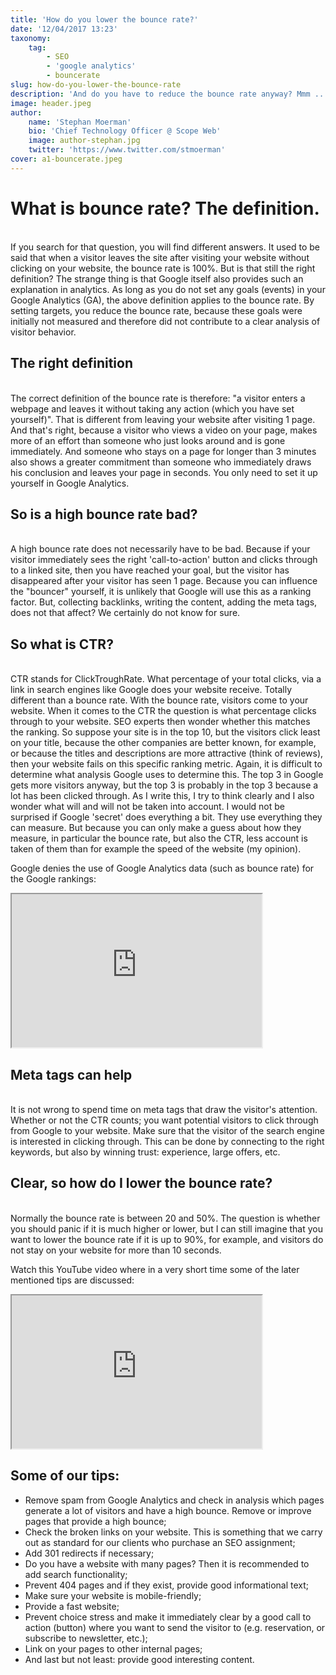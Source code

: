 ```yaml
---
title: 'How do you lower the bounce rate?'
date: '12/04/2017 13:23'
taxonomy:
    tag:
        - SEO
        - 'google analytics'
        - bouncerate
slug: how-do-you-lower-the-bounce-rate
description: 'And do you have to reduce the bounce rate anyway? Mmm ... that makes it more complicated.'
image: header.jpeg
author:
    name: 'Stephan Moerman'
    bio: 'Chief Technology Officer @ Scope Web'
    image: author-stephan.jpg
    twitter: 'https://www.twitter.com/stmoerman'
cover: a1-bouncerate.jpeg
---
```


# What is bounce rate? The definition.
<br>
If you search for that question, you will find different answers. It used to be said that when a visitor leaves the site after visiting your website without clicking on your website, the bounce rate is 100%. But is that still the right definition? The strange thing is that Google itself also provides such an explanation in analytics. As long as you do not set any goals (events) in your Google Analytics (GA), the above definition applies to the bounce rate. By setting targets, you reduce the bounce rate, because these goals were initially not measured and therefore did not contribute to a clear analysis of visitor behavior.

## The right definition
<br>
The correct definition of the bounce rate is therefore: "a visitor enters a webpage and leaves it without taking any action (which you have set yourself)". That is different from leaving your website after visiting 1 page. And that's right, because a visitor who views a video on your page, makes more of an effort than someone who just looks around and is gone immediately. And someone who stays on a page for longer than 3 minutes also shows a greater commitment than someone who immediately draws his conclusion and leaves your page in seconds. You only need to set it up yourself in Google Analytics.

## So is a high bounce rate bad?
<br>
A high bounce rate does not necessarily have to be bad. Because if your visitor immediately sees the right 'call-to-action' button and clicks through to a linked site, then you have reached your goal, but the visitor has disappeared after your visitor has seen 1 page. Because you can influence the "bouncer" yourself, it is unlikely that Google will use this as a ranking factor. But, collecting backlinks, writing the content, adding the meta tags, does not that affect? We certainly do not know for sure.

## So what is CTR?
<br>
CTR stands for ClickTroughRate. What percentage of your total clicks, via a link in search engines like Google does your website receive. Totally different than a bounce rate. With the bounce rate, visitors come to your website. When it comes to the CTR the question is what percentage clicks through to your website. SEO experts then wonder whether this matches the ranking. So suppose your site is in the top 10, but the visitors click least on your title, because the other companies are better known, for example, or because the titles and descriptions are more attractive (think of reviews), then your website fails on this specific ranking metric. Again, it is difficult to determine what analysis Google uses to determine this. The top 3 in Google gets more visitors anyway, but the top 3 is probably in the top 3 because a lot has been clicked through. As I write this, I try to think clearly and I also wonder what will and will not be taken into account. I would not be surprised if Google 'secret' does everything a bit. They use everything they can measure. But because you can only make a guess about how they measure, in particular the bounce rate, but also the CTR, less account is taken of them than for example the speed of the website (my opinion).

Google denies the use of Google Analytics data (such as bounce rate) for the Google rankings:

<iframe width="400" height="245" src="https://www.youtube.com/embed/CgBw9tbAQhU"></iframe>


## Meta tags can help
<br>
It is not wrong to spend time on meta tags that draw the visitor's attention. Whether or not the CTR counts; you want potential visitors to click through from Google to your website. Make sure that the visitor of the search engine is interested in clicking through. This can be done by connecting to the right keywords, but also by winning trust: experience, large offers, etc.

## Clear, so how do I lower the bounce rate?
<br>
Normally the bounce rate is between 20 and 50%. The question is whether you should panic if it is much higher or lower, but I can still imagine that you want to lower the bounce rate if it is up to 90%, for example, and visitors do not stay on your website for more than 10 seconds.

Watch this YouTube video where in a very short time some of the later mentioned tips are discussed:

<iframe width="400" height="245" src="https://www.youtube.com/embed/8cVUOrsrVIQ"></iframe>

## Some of our tips:

* Remove spam from Google Analytics and check in analysis which pages generate a lot of visitors and have a high bounce. Remove or improve pages that provide a high bounce;
* Check the broken links on your website. This is something that we carry out as standard for our clients who purchase an SEO assignment;
* Add 301 redirects if necessary;
* Do you have a website with many pages? Then it is recommended to add search functionality;
* Prevent 404 pages and if they exist, provide good informational text;
* Make sure your website is mobile-friendly;
* Provide a fast website;
* Prevent choice stress and make it immediately clear by a good call to action (button) where you want to send the visitor to (e.g. reservation, or subscribe to newsletter, etc.);
* Link on your pages to other internal pages;
* And last but not least: provide good interesting content.